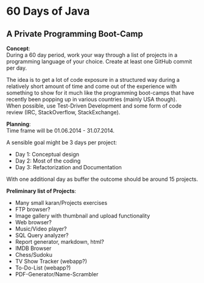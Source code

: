 60 Days of Java
==================

A Private Programming Boot-Camp
---

**Concept**:   
During a 60 day period, work your way through a list of projects in a programming language of your choice. Create at least one GitHub commit per day.

The idea is to get a lot of code exposure in a structured way during a relatively short amount of time and come out of the experience with something to show for it much like the programming boot-camps that have recently been popping up in various countries (mainly USA though).  
When possible, use Test-Driven Development and some form of code review (IRC, StackOverflow, StackExchange).

**Planning**:  
Time frame will be 01.06.2014 - 31.07.2014.  

A sensible goal might be 3 days per project:  
  * Day 1: Conceptual design  
  * Day 2: Most of the coding  
  * Day 3: Refactorization and Documentation  
  
With one additional day as buffer the outcome should be around 15 projects.

**Preliminary list of Projects**:
  * Many small karan/Projects exercises
  * FTP browser?
  * Image gallery with thumbnail and upload functionality
  * Web browser?
  * Music/Video player?
  * SQL Query analyzer?
  * Report generator, markdown, html?
  * IMDB Browser  
  * Chess/Sudoku  
  * TV Show Tracker (webapp?)  
  * To-Do-List (webapp?)  
  * PDF-Generator/Name-Scrambler  
